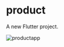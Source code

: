 # product

A new Flutter project.

![productapp](https://github.com/woonkkk/Product_app/assets/134057433/a17044b4-6c24-4092-b957-80642e10637a)
